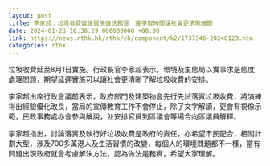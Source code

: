 ```yaml
---
layout: post
title: 李家超：垃圾收費延後實施做法務實　冀爭取時間讓社會更清晰細節
date: 2024-01-23 10:38:29.000000000 +08:00
link: https://news.rthk.hk/rthk/ch/component/k2/1737346-20240123.htm
categories: rthk
---
```


垃圾收費延至8月1日實施。行政長官李家超表示，環境及生態局以實事求是態度處理問題，期望延遲實施可以讓社會更清晰了解垃圾收費的安排。

李家超出席行政會議前表示，政府部門及建築物會先行先試落實垃圾收費，將演練得出經驗優化改良，當局的宣傳教育工作不會停止，除了文字解讀，更會有視像示範，民政事務處亦會參與解說，並安排官員到區議會等場合向區議員解釋。

李家超指出，討論落實及執行好垃圾收費是政府的責任，亦希望市民配合，相關計劃大型，涉及700多萬港人及生活習慣的改變，每個人的環境問題都不一樣，當有問題出現政府就會考慮解決方法，認為做法是務實，希望大家理解。

